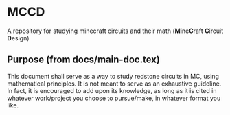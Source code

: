 # MCCD
A repository for studying minecraft circuits and their math (**M**ine**C**raft **C**ircuit **D**esign)

## Purpose (from docs/main-doc.tex)
This document shall serve as a way to study redstone circuits in MC, using mathematical principles. It is not meant to serve as an exhaustive guideline. In fact, it is encouraged to add upon its knowledge, as long as it is cited in whatever work/project you choose to pursue/make, in whatever format you like.

